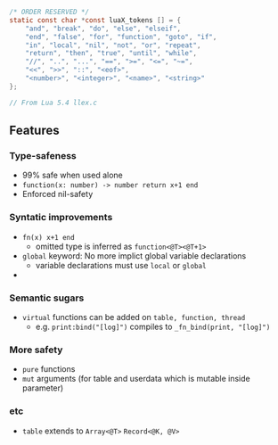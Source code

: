 ```c
/* ORDER RESERVED */
static const char *const luaX_tokens [] = {
    "and", "break", "do", "else", "elseif",
    "end", "false", "for", "function", "goto", "if",
    "in", "local", "nil", "not", "or", "repeat",
    "return", "then", "true", "until", "while",
    "//", "..", "...", "==", ">=", "<=", "~=",
    "<<", ">>", "::", "<eof>",
    "<number>", "<integer>", "<name>", "<string>"
};

// From Lua 5.4 llex.c
```


## Features
### Type-safeness
- 99% safe when used alone
- `function(x: number) -> number return x+1 end`
- Enforced nil-safety
### Syntatic improvements
- `fn(x) x+1 end`
  - omitted type is inferred as `function<@T><@T+1>`
- `global` keyword: No more implict global variable declarations
  - variable declarations must use `local` or `global`
- 
### Semantic sugars
- `virtual` functions can be added on `table, function, thread`
  - e.g. `print:bind("[log]")` compiles to `_fn_bind(print, "[log]")`
### More safety
- `pure` functions
- `mut` arguments (for table and userdata which is mutable inside parameter)
### etc
- `table` extends to `Array<@T>` `Record<@K, @V>`
